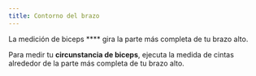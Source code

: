 ```yaml
---
title: Contorno del brazo
---
```


La medición de biceps **** gira la parte más completa de tu brazo alto.

Para medir tu **circunstancia de biceps**, ejecuta la medida de cintas alrededor de la parte más completa de tu brazo alto.
